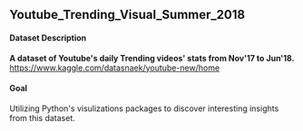 ## Youtube_Trending_Visual_Summer_2018

#### Dataset Description
**A dataset of Youtube's daily Trending videos' stats from Nov'17 to Jun'18.**
https://www.kaggle.com/datasnaek/youtube-new/home

#### Goal 
Utilizing Python's visulizations packages to discover interesting insights from this dataset.
